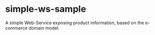 # simple-ws-sample
A simple Web-Service exposing product information, based on the e-commerce domain model.
